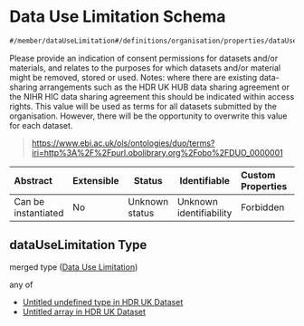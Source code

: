 # Data Use Limitation Schema

```txt
#/member/dataUseLimitation#/definitions/organisation/properties/dataUseLimitation
```

Please provide an indication of consent permissions for datasets and/or materials, and relates to the purposes for which datasets and/or material might be removed, stored or used. Notes: where there are existing data-sharing arrangements such as the HDR UK HUB data sharing agreement or the NIHR HIC data sharing agreement this should be indicated within access rights. This value will be used as terms for all datasets submitted by the organisation. However, there will be the opportunity to overwrite this value for each dataset.


> <https://www.ebi.ac.uk/ols/ontologies/duo/terms?iri=http%3A%2F%2Fpurl.obolibrary.org%2Fobo%2FDUO_0000001>
>

| Abstract            | Extensible | Status         | Identifiable            | Custom Properties | Additional Properties | Access Restrictions | Defined In                                                                                         |
| :------------------ | ---------- | -------------- | ----------------------- | :---------------- | --------------------- | ------------------- | -------------------------------------------------------------------------------------------------- |
| Can be instantiated | No         | Unknown status | Unknown identifiability | Forbidden         | Allowed               | none                | [dataset.schema.json\*](../../../schema/dataset/latest/dataset.schema.json "open original schema") |

## dataUseLimitation Type

merged type ([Data Use Limitation](dataset-definitions-organisation-metadata-properties-data-use-limitation.md))

any of

-   [Untitled undefined type in HDR UK Dataset](dataset-definitions-organisation-metadata-properties-data-use-limitation-anyof-0.md "check type definition")
-   [Untitled array in HDR UK Dataset](dataset-definitions-organisation-metadata-properties-data-use-limitation-anyof-1.md "check type definition")
